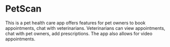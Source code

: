 # PetScan
This is a pet health care app offers features for pet owners to book appointments, chat with veterinarians. Veterinarians can view appointments, chat with pet owners, add prescriptions. The app also allows for video appointments.
